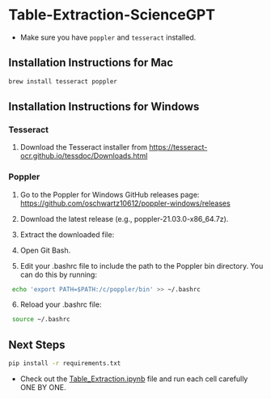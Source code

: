 # Table-Extraction-ScienceGPT

- Make sure you have ```poppler``` and ```tesseract``` installed.

## Installation Instructions for Mac

```bash
brew install tesseract poppler
```

## Installation Instructions for Windows

### Tesseract
1. Download the Tesseract installer from https://tesseract-ocr.github.io/tessdoc/Downloads.html

### Poppler
1. Go to the Poppler for Windows GitHub releases page: https://github.com/oschwartz10612/poppler-windows/releases

2. Download the latest release (e.g., poppler-21.03.0-x86_64.7z).
3. Extract the downloaded file:
4. Open Git Bash.
5. Edit your .bashrc file to include the path to the Poppler bin directory. You can do this by running: 
```bash
 echo 'export PATH=$PATH:/c/poppler/bin' >> ~/.bashrc
```

6. Reload your .bashrc file: 
```bash
 source ~/.bashrc
```

## Next Steps
```bash
pip install -r requirements.txt
```
- Check out the [Table_Extraction.ipynb](./Table_Extraction.ipynb) file and run each cell carefully ONE BY ONE.

